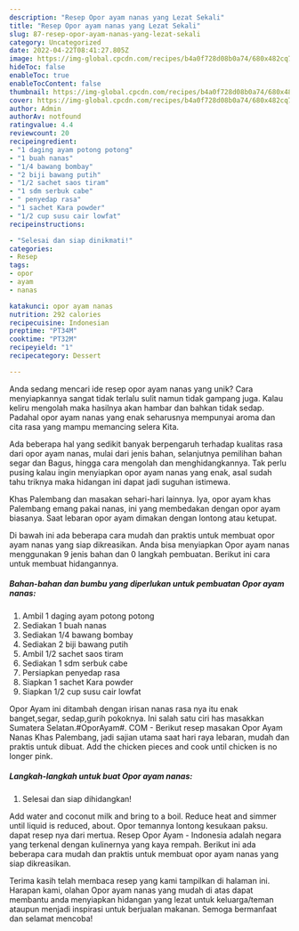 ```yaml
---
description: "Resep Opor ayam nanas yang Lezat Sekali"
title: "Resep Opor ayam nanas yang Lezat Sekali"
slug: 87-resep-opor-ayam-nanas-yang-lezat-sekali
category: Uncategorized
date: 2022-04-22T08:41:27.805Z
image: https://img-global.cpcdn.com/recipes/b4a0f728d08b0a74/680x482cq70/opor-ayam-nanas-foto-resep-utama.jpg
hideToc: false
enableToc: true
enableTocContent: false
thumbnail: https://img-global.cpcdn.com/recipes/b4a0f728d08b0a74/680x482cq70/opor-ayam-nanas-foto-resep-utama.jpg
cover: https://img-global.cpcdn.com/recipes/b4a0f728d08b0a74/680x482cq70/opor-ayam-nanas-foto-resep-utama.jpg
author: Admin
authorAv: notfound
ratingvalue: 4.4
reviewcount: 20
recipeingredient:
- "1 daging ayam potong potong"
- "1 buah nanas"
- "1/4 bawang bombay"
- "2 biji bawang putih"
- "1/2 sachet saos tiram"
- "1 sdm serbuk cabe"
- " penyedap rasa"
- "1 sachet Kara powder"
- "1/2 cup susu cair lowfat"
recipeinstructions:

- "Selesai dan siap dinikmati!"
categories:
- Resep
tags:
- opor
- ayam
- nanas

katakunci: opor ayam nanas 
nutrition: 292 calories
recipecuisine: Indonesian
preptime: "PT34M"
cooktime: "PT32M"
recipeyield: "1"
recipecategory: Dessert

---
```





Anda sedang mencari ide resep opor ayam nanas yang unik? Cara menyiapkannya sangat tidak terlalu sulit namun tidak gampang juga. Kalau keliru mengolah maka hasilnya akan hambar dan bahkan tidak sedap. Padahal opor ayam nanas yang enak seharusnya mempunyai aroma dan cita rasa yang mampu memancing selera Kita.





Ada beberapa hal yang sedikit banyak berpengaruh terhadap kualitas rasa dari opor ayam nanas, mulai dari jenis bahan, selanjutnya pemilihan bahan segar dan Bagus, hingga cara mengolah dan menghidangkannya. Tak perlu pusing kalau ingin menyiapkan opor ayam nanas yang enak,      asal sudah tahu triknya maka hidangan ini dapat jadi suguhan istimewa.














Khas Palembang dan masakan sehari-hari lainnya. Iya, opor ayam khas Palembang emang pakai nanas, ini yang membedakan dengan opor ayam biasanya. Saat lebaran opor ayam dimakan dengan lontong atau ketupat.






Di bawah ini ada beberapa cara mudah dan praktis untuk membuat opor ayam nanas yang siap dikreasikan. Anda bisa menyiapkan Opor ayam nanas menggunakan 9 jenis bahan dan 0 langkah pembuatan. Berikut ini cara untuk membuat hidangannya.

<!--inarticleads1-->

##### Bahan-bahan dan bumbu yang diperlukan untuk pembuatan Opor ayam nanas:

1. Ambil 1 daging ayam potong potong
1. Sediakan 1 buah nanas
1. Sediakan 1/4 bawang bombay
1. Sediakan 2 biji bawang putih
1. Ambil 1/2 sachet saos tiram
1. Sediakan 1 sdm serbuk cabe
1. Persiapkan  penyedap rasa
1. Siapkan 1 sachet Kara powder
1. Siapkan 1/2 cup susu cair lowfat


Opor Ayam ini ditambah dengan irisan nanas rasa nya itu enak banget,segar, sedap,gurih pokoknya. Ini salah satu ciri has masakkan Sumatera Selatan.#OporAyam#. COM - Berikut resep masakan Opor Ayam Nanas Khas Palembang, jadi sajian utama saat hari raya lebaran, mudah dan praktis untuk dibuat. Add the chicken pieces and cook until chicken is no longer pink. 

<!--inarticleads2-->

##### Langkah-langkah untuk buat Opor ayam nanas:


1. Selesai dan siap dihidangkan!

Add water and coconut milk and bring to a boil. Reduce heat and simmer until liquid is reduced, about. Opor temannya lontong kesukaan paksu. dapat resep nya dari mertua. Resep Opor Ayam - Indonesia adalah negara yang terkenal dengan kulinernya yang kaya rempah. Berikut ini ada beberapa cara mudah dan praktis untuk membuat opor ayam nanas yang siap dikreasikan. 

Terima kasih telah membaca resep yang kami tampilkan di halaman ini. Harapan kami, olahan Opor ayam nanas yang mudah di atas dapat membantu anda menyiapkan hidangan yang lezat untuk keluarga/teman ataupun menjadi inspirasi untuk berjualan makanan. Semoga bermanfaat dan selamat mencoba!
